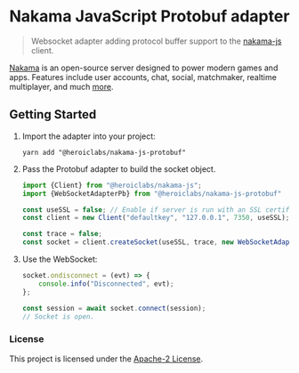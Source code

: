 Nakama JavaScript Protobuf adapter
========================

> Websocket adapter adding protocol buffer support to the [nakama-js](https://www.npmjs.com/package/@heroiclabs/nakama-js) client.

[Nakama](https://github.com/heroiclabs/nakama) is an open-source server designed to power modern games and apps. Features include user accounts, chat, social, matchmaker, realtime multiplayer, and much [more](https://heroiclabs.com).


## Getting Started

1. Import the adapter into your project:

    ```shell
    yarn add "@heroiclabs/nakama-js-protobuf"
    ```

2. Pass the Protobuf adapter to build the socket object.

    ```js
    import {Client} from "@heroiclabs/nakama-js";
    import {WebSocketAdapterPb} from "@heroiclabs/nakama-js-protobuf"

    const useSSL = false; // Enable if server is run with an SSL certificate.
    const client = new Client("defaultkey", "127.0.0.1", 7350, useSSL);

    const trace = false;
    const socket = client.createSocket(useSSL, trace, new WebSocketAdapterPb());
    ```

3. Use the WebSocket:

    ```js
    socket.ondisconnect = (evt) => {
        console.info("Disconnected", evt);
    };

    const session = await socket.connect(session);
    // Socket is open.
    ```

### License

This project is licensed under the [Apache-2 License](https://github.com/heroiclabs/nakama-js/blob/master/LICENSE).

